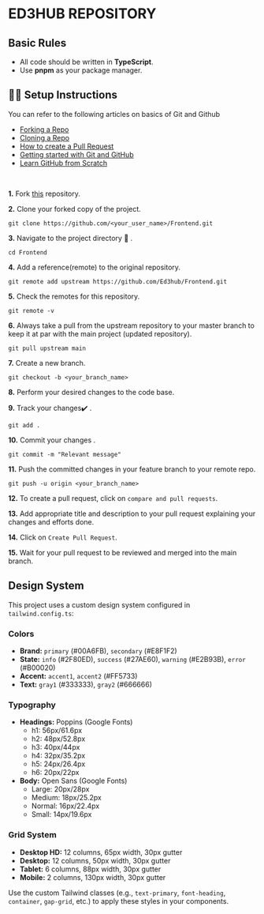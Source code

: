 # ED3HUB REPOSITORY

## Basic Rules

- All code should be written in **TypeScript**.
- Use **pnpm** as your package manager.

## 🧑‍🎨 Setup Instructions

You can refer to the following articles on basics of Git and Github

- [Forking a Repo](https://help.github.com/en/github/getting-started-with-github/fork-a-repo)
- [Cloning a Repo](https://help.github.com/en/desktop/contributing-to-projects/creating-an-issue-or-pull-request)
- [How to create a Pull Request](https://opensource.com/article/19/7/create-pull-request-github)
- [Getting started with Git and GitHub](https://towardsdatascience.com/getting-started-with-git-and-github-6fcd0f2d4ac6)
- [Learn GitHub from Scratch](https://docs.github.com/en/get-started/start-your-journey/git-and-github-learning-resources)

<br>

**1.** Fork [this](https://github.com/Ed3hub/Frontend.git) repository.

**2.** Clone your forked copy of the project.

```
git clone https://github.com/<your_user_name>/Frontend.git
```

**3.** Navigate to the project directory :file_folder: .

```
cd Frontend
```

**4.** Add a reference(remote) to the original repository.

```
git remote add upstream https://github.com/Ed3hub/Frontend.git
```

**5.** Check the remotes for this repository.

```
git remote -v
```

**6.** Always take a pull from the upstream repository to your master branch to keep it at par with the main project (updated repository).

```
git pull upstream main
```

**7.** Create a new branch.

```
git checkout -b <your_branch_name>
```

**8.** Perform your desired changes to the code base.

**9.** Track your changes:heavy_check_mark: .

```
git add .
```

**10.** Commit your changes .

```
git commit -m "Relevant message"
```

**11.** Push the committed changes in your feature branch to your remote repo.

```
git push -u origin <your_branch_name>
```

**12.** To create a pull request, click on `compare and pull requests`.

**13.** Add appropriate title and description to your pull request explaining your changes and efforts done.

**14.** Click on `Create Pull Request`.

**15.** Wait for your pull request to be reviewed and merged into the main branch.

## Design System

This project uses a custom design system configured in `tailwind.config.ts`:

### Colors
- **Brand:** `primary` (#00A6FB), `secondary` (#E8F1F2)
- **State:** `info` (#2F80ED), `success` (#27AE60), `warning` (#E2B93B), `error` (#B00020)
- **Accent:** `accent1`, `accent2` (#FF5733)
- **Text:** `gray1` (#333333), `gray2` (#666666)

### Typography
- **Headings:** Poppins (Google Fonts)
  - h1: 56px/61.6px
  - h2: 48px/52.8px
  - h3: 40px/44px
  - h4: 32px/35.2px
  - h5: 24px/26.4px
  - h6: 20px/22px
- **Body:** Open Sans (Google Fonts)
  - Large: 20px/28px
  - Medium: 18px/25.2px
  - Normal: 16px/22.4px
  - Small: 14px/19.6px

### Grid System
- **Desktop HD:** 12 columns, 65px width, 30px gutter
- **Desktop:** 12 columns, 50px width, 30px gutter
- **Tablet:** 6 columns, 88px width, 30px gutter
- **Mobile:** 2 columns, 130px width, 30px gutter

Use the custom Tailwind classes (e.g., `text-primary`, `font-heading`, `container`, `gap-grid`, etc.) to apply these styles in your components.